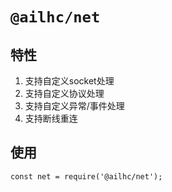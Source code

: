 # `@ailhc/net`

## 特性
1. 支持自定义socket处理
2. 支持自定义协议处理
3. 支持自定义异常/事件处理
4. 支持断线重连

## 使用

```
const net = require('@ailhc/net');


```
